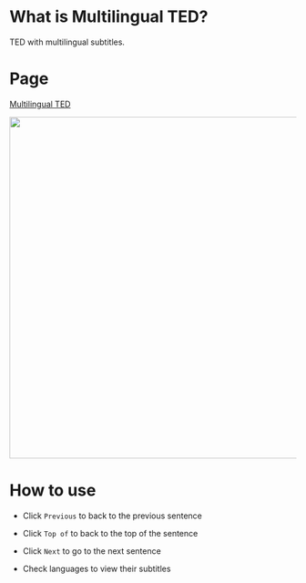 # What is Multilingual TED?

TED with multilingual subtitles.

# Page

[Multilingual TED](http://nwtgck.github.io/multilingual-ted)

<image src="https://raw.githubusercontent.com/nwtgck/multilingual-ted/master/demo/demo.gif" width=600>

# How to use

* Click `Previous` to back to the previous sentence

* Click `Top of` to back to the top of the sentence

* Click `Next` to go to the next sentence

* Check languages to view their subtitles
